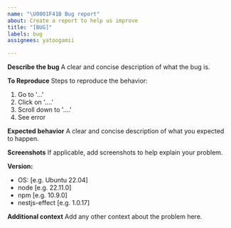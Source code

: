 ```yaml
---
name: "\U0001F41B Bug report"
about: Create a report to help us improve
title: "[BUG]"
labels: bug
assignees: yatoogamii

---
```


**Describe the bug**
A clear and concise description of what the bug is.

**To Reproduce**
Steps to reproduce the behavior:
1. Go to '...'
2. Click on '....'
3. Scroll down to '....'
4. See error

**Expected behavior**
A clear and concise description of what you expected to happen.

**Screenshots**
If applicable, add screenshots to help explain your problem.

**Version:**
 - OS: [e.g. Ubuntu 22.04]
 - node [e.g. 22.11.0]
 - npm [e.g. 10.9.0]
 - nestjs-effect [e.g. 1.0.17]

**Additional context**
Add any other context about the problem here.
